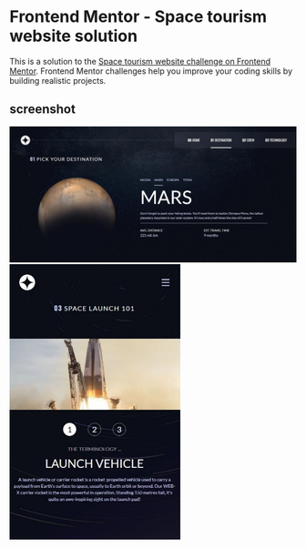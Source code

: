 # Frontend Mentor - Space tourism website solution

This is a solution to the [Space tourism website challenge on Frontend Mentor](https://www.frontendmentor.io/challenges/space-tourism-multipage-website-gRWj1URZ3). Frontend Mentor challenges help you improve your coding skills by building realistic projects. 

## screenshot
<img width="700" src="./app/assets/screen_spacee.jpg"/>
  <img width="300" src="./app/assets/screen_mobile.jpg"/>
